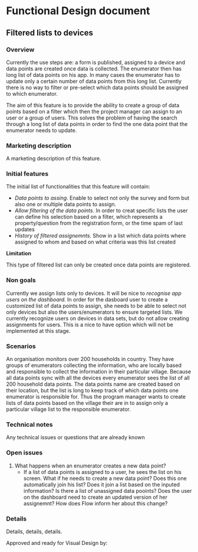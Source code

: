 # Functional Design document

Filtered lists to devices 
-------------

### Overview
Currently the use steps are: a form is published, assigned to a device and data points are created once data is collected. The enumerator then has long list of data points on his app. In many cases the enumerator has to update only a certain number of data points from this long list. Currently there is no way to filter or pre-select which data points should be assigned to which enumerator.

The aim of this feature is to provide the ability to create a group of data points based on a filter which then the project manager can assign to an user or a group of users. This solves the problem of having the search through a long list of data points in order to find the one data point that the enumerator needs to update.

### Marketing description
A marketing description of this feature.

### Initial features
The initial list of functionalities that this feature will contain:
- *Data points to assing*. Enable to select not only the survey and form but also one or multiple data points to assign. 
- *Allow filtering of the data points.* In order to creat specific lists the user can define his selection based on a filter, which represents a property/question from the registration form, or the time spam of last updates
- *History of filtered assignemnts.* Show in a list which data points where assigned to whom and based on what criteria was this list created

**Limitation**

This type of filtered list can only be created once data points are registered. 

### Non goals
Currently we assign lists only to devices. It will be nice to *recognise app users on the dashboard.* In order for the dasboard user to create a customized list of data points to assign, she needs to be able to select not only devices but also the users/enumerators to ensure targeted lists. We currently recognize users on devices in data sets, but do not allow creating assignments for users.
This is a nice to have option which will not be implemented at this stage. 

### Scenarios

An organisation monitors over 200 households in country. They have groups of enumerators collecting the information, who are locally based and responsible to collect the information in their particular village. Because all data points sync with all the devices every enumerator sees the list of all 200 household data points. The data points name are created based on their location, but the list is long to keep track of which data points one enumerator is responsible for. Thus the program manager wants to create lists of data points based on the village their are in to assign only a particular village list to the responsible enumerator. 

### Technical notes
Any technical issues or questions that are already known

### Open issues
1. What happens when an enumerator creates a new data point? 
    - If a list of data points is assigned to a user, he sees the list on his screen. What if he needs to create a new data point? Does this one automatically join his list? Does it join a list based on the inputed information? Is there a list of unassigned data pooints? Does the user on the dashboard need to create an updated version of her assignemnt? How does Flow inform her about this change?

### Details
Details, details, details.

Approved and ready for Visual Design by: 
